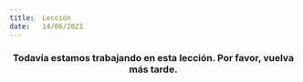 ```yaml
---
title:  Lección
date:   14/06/2021
---
```


### <center>Todavía estamos trabajando en esta lección. Por favor, vuelva más tarde.</center>